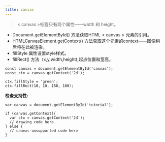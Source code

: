 ```yaml
---
title: canvas
---
```


>< canvas >标签只有两个属性——width 和 height。

* Document.getElementById() 方法获取HTML < canvas > 元素的引用。
* HTMLCanvasElement.getContext() 方法获取这个元素的context——图像稍后将在此被渲染。
* fillStyle 属性设置style样式。
* fillRect() 方法（x,y,width,height),起点位置和宽高。

```js?linenums
const canvas = document.getElementById('canvas');
const ctx = canvas.getContext('2d');

ctx.fillStyle = 'green';
ctx.fillRect(10, 10, 150, 100);
```

**检查支持性:**

```js?linenums
var canvas = document.getElementById('tutorial');

if (canvas.getContext){
  var ctx = canvas.getContext('2d');
  // drawing code here
} else {
  // canvas-unsupported code here
}
```